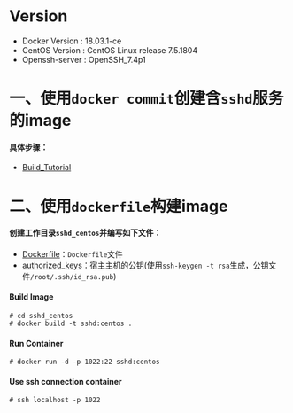 # Version
- Docker Version : 18.03.1-ce
- CentOS Version : CentOS Linux release 7.5.1804
- Openssh-server : OpenSSH_7.4p1 

# 一、使用`docker commit`创建含`sshd`服务的image
#### 具体步骤：

- [Build_Tutorial](https://github.com/kangvcar/Docker-build-container/blob/master/sshd_centos/Build_Tutorial.md)

# 二、使用`dockerfile`构建image

#### 创建工作目录`sshd_centos`并编写如下文件：

- [Dockerfile](https://github.com/kangvcar/Docker-build-container/blob/master/sshd_centos/Dockerfile)：`Dockerfile`文件
- [authorized_keys](https://github.com/kangvcar/Docker-build-container/blob/master/sshd_centos/authorized_keys)：宿主主机的公钥(使用`ssh-keygen -t rsa`生成，公钥文件`/root/.ssh/id_rsa.pub`)

#### Build Image
```shell
# cd sshd_centos
# docker build -t sshd:centos .
```

#### Run Container
```shell
# docker run -d -p 1022:22 sshd:centos
```

#### Use ssh connection container
```shell
# ssh localhost -p 1022
```

